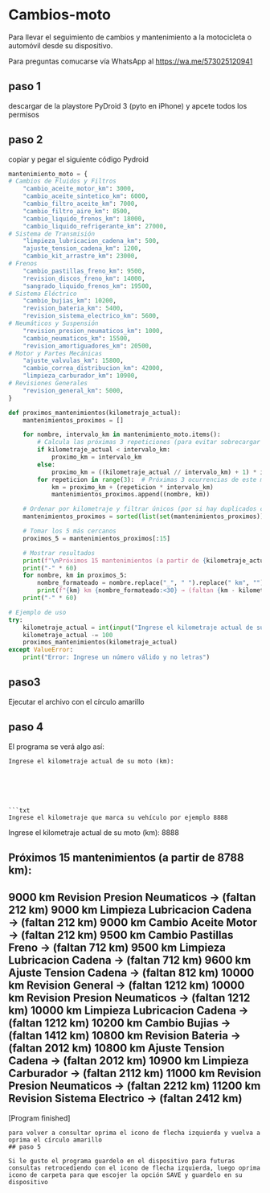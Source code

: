 # Cambios-moto
Para llevar el seguimiento de cambios y mantenimiento a la motocicleta o automóvil desde su dispositivo.

Para preguntas comucarse vía WhatsApp al https://wa.me/573025120941

## paso 1

descargar de la playstore PyDroid 3 (pyto en iPhone) y apcete todos los permisos

## paso 2

copiar y pegar el siguiente código Pydroid

```python
mantenimiento_moto = {
# Cambios de Fluidos y Filtros
    "cambio_aceite_motor_km": 3000,
    "cambio_aceite_sintetico_km": 6000,
    "cambio_filtro_aceite_km": 7000,
    "cambio_filtro_aire_km": 8500,
    "cambio_liquido_frenos_km": 18000,
    "cambio_liquido_refrigerante_km": 27000,
# Sistema de Transmisión
    "limpieza_lubricacion_cadena_km": 500,
    "ajuste_tension_cadena_km": 1200,
    "cambio_kit_arrastre_km": 23000,
# Frenos
    "cambio_pastillas_freno_km": 9500,
    "revision_discos_freno_km": 14000,
    "sangrado_liquido_frenos_km": 19500,
# Sistema Eléctrico
    "cambio_bujias_km": 10200,
    "revision_bateria_km": 5400,
    "revision_sistema_electrico_km": 5600,
# Neumáticos y Suspensión
    "revision_presion_neumaticos_km": 1000,
    "cambio_neumaticos_km": 15500,
    "revision_amortiguadores_km": 20500,
# Motor y Partes Mecánicas
    "ajuste_valvulas_km": 15800,
    "cambio_correa_distribucion_km": 42000,
    "limpieza_carburador_km": 10900,
# Revisiones Generales
    "revision_general_km": 5000,
}

def proximos_mantenimientos(kilometraje_actual):
    mantenimientos_proximos = []

    for nombre, intervalo_km in mantenimiento_moto.items():
        # Calcula las próximas 3 repeticiones (para evitar sobrecargar la lista)
        if kilometraje_actual < intervalo_km:
            proximo_km = intervalo_km
        else:
            proximo_km = ((kilometraje_actual // intervalo_km) + 1) * intervalo_km
        for repeticion in range(3):  # Próximas 3 ocurrencias de este mantenimiento
            km = proximo_km + (repeticion * intervalo_km)
            mantenimientos_proximos.append((nombre, km))

    # Ordenar por kilometraje y filtrar únicos (por si hay duplicados cercanos)
    mantenimientos_proximos = sorted(list(set(mantenimientos_proximos)), key=lambda x: x[1])

    # Tomar los 5 más cercanos
    proximos_5 = mantenimientos_proximos[:15]

    # Mostrar resultados
    print(f"\nPróximos 15 mantenimientos (a partir de {kilometraje_actual} km) serán:")
    print("-" * 60)
    for nombre, km in proximos_5:
        nombre_formateado = nombre.replace("_", " ").replace(" km", "").title()
        print(f"{km} km {nombre_formateado:<30} → (faltan {km - kilometraje_actual} km)")
    print("-" * 60)

# Ejemplo de uso
try:
    kilometraje_actual = int(input("Ingrese el kilometraje actual de su moto (km): "))
    kilometraje_actual -= 100
    proximos_mantenimientos(kilometraje_actual)
except ValueError:
    print("Error: Ingrese un número válido y no letras")
```

## paso3

Ejecutar el archivo con el círculo amarillo

## paso 4

El programa se verá algo así:

```
Ingrese el kilometraje actual de su moto (km):






```txt
Ingrese el kilometraje que marca su vehículo por ejemplo 8888
```
Ingrese el kilometraje actual de su moto (km): 8888

Próximos 15 mantenimientos (a partir de 8788 km):
------------------------------------------------------------
9000 km Revision Presion Neumaticos    → (faltan 212 km)
9000 km Limpieza Lubricacion Cadena    → (faltan 212 km)
9000 km Cambio Aceite Motor            → (faltan 212 km)
9500 km Cambio Pastillas Freno         → (faltan 712 km)
9500 km Limpieza Lubricacion Cadena    → (faltan 712 km)
9600 km Ajuste Tension Cadena          → (faltan 812 km)
10000 km Revision General               → (faltan 1212 km)
10000 km Revision Presion Neumaticos    → (faltan 1212 km)
10000 km Limpieza Lubricacion Cadena    → (faltan 1212 km)
10200 km Cambio Bujias                  → (faltan 1412 km)
10800 km Revision Bateria               → (faltan 2012 km)
10800 km Ajuste Tension Cadena          → (faltan 2012 km)
10900 km Limpieza Carburador            → (faltan 2112 km)
11000 km Revision Presion Neumaticos    → (faltan 2212 km)
11200 km Revision Sistema Electrico     → (faltan 2412 km)
------------------------------------------------------------

[Program finished]
```
para volver a consultar oprima el icono de flecha izquierda y vuelva a oprima el círculo amarillo
## paso 5

Si le gusto el programa guardelo en el dispositivo para futuras consultas retrocediendo con el icono de flecha izquierda, luego oprima icono de carpeta para que escojer la opción SAVE y guardelo en su dispositivo